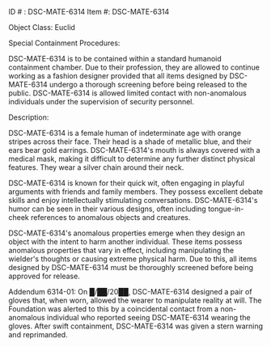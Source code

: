 ID # : DSC-MATE-6314
Item #: DSC-MATE-6314

Object Class: Euclid

Special Containment Procedures:

DSC-MATE-6314 is to be contained within a standard humanoid containment chamber. Due to their profession, they are allowed to continue working as a fashion designer provided that all items designed by DSC-MATE-6314 undergo a thorough screening before being released to the public. DSC-MATE-6314 is allowed limited contact with non-anomalous individuals under the supervision of security personnel.

Description:

DSC-MATE-6314 is a female human of indeterminate age with orange stripes across their face. Their head is a shade of metallic blue, and their ears bear gold earrings. DSC-MATE-6314's mouth is always covered with a medical mask, making it difficult to determine any further distinct physical features. They wear a silver chain around their neck.

DSC-MATE-6314 is known for their quick wit, often engaging in playful arguments with friends and family members. They possess excellent debate skills and enjoy intellectually stimulating conversations. DSC-MATE-6314's humor can be seen in their various designs, often including tongue-in-cheek references to anomalous objects and creatures.

DSC-MATE-6314's anomalous properties emerge when they design an object with the intent to harm another individual. These items possess anomalous properties that vary in effect, including manipulating the wielder's thoughts or causing extreme physical harm. Due to this, all items designed by DSC-MATE-6314 must be thoroughly screened before being approved for release.

Addendum 6314-01: On █/██/20██, DSC-MATE-6314 designed a pair of gloves that, when worn, allowed the wearer to manipulate reality at will. The Foundation was alerted to this by a coincidental contact from a non-anomalous individual who reported seeing DSC-MATE-6314 wearing the gloves. After swift containment, DSC-MATE-6314 was given a stern warning and reprimanded.